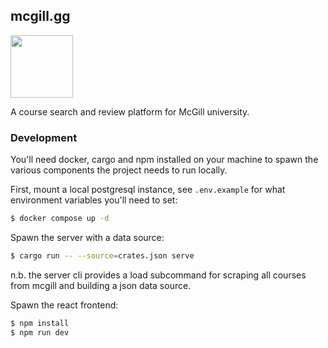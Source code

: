 ## mcgill.gg

<div>
  <img width='100px' src='https://super-static-assets.s3.amazonaws.com/6296dc83-05b5-4ba9-bd53-80e15dc04936/images/2da96950-23a6-41d9-bf58-3b65a4ee3737.png'>
</div>

A course search and review platform for McGill university.

### Development

You'll need docker, cargo and npm installed on your machine to spawn the various
components the project needs to run locally.

First, mount a local postgresql instance, see `.env.example` for what
environment variables you'll need to set:

```bash
$ docker compose up -d
```

Spawn the server with a data source:

```bash
$ cargo run -- --source=crates.json serve
```

n.b. the server cli provides a load subcommand for scraping all courses from
mcgill and building a json data source.

Spawn the react frontend:

```bash
$ npm install
$ npm run dev
```
